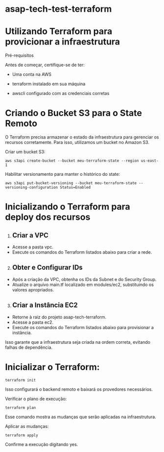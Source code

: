 # asap-tech-test-terraform

 # Utilizando Terraform para provicionar a infraestrutura

Pré-requisitos

Antes de começar, certifique-se de ter:

- Uma conta na AWS

- terraform instalado em sua máquina

- awscli configurado com as credenciais corretas


# Criando o Bucket S3 para o State Remoto

O Terraform precisa armazenar o estado da infraestrutura para gerenciar os recursos corretamente. Para isso, utilizamos um bucket no Amazon S3.

Criar um bucket S3:

    aws s3api create-bucket --bucket meu-terraform-state --region us-east-1

Habilitar versionamento para manter o histórico do state:

    aws s3api put-bucket-versioning --bucket meu-terraform-state --versioning-configuration Status=Enabled


# Inicializando o Terraform para deploy dos recursos

1. ## Criar a VPC

  - Acesse a pasta vpc.
  - Execute os comandos do Terraform listados abaixo para criar a rede.

2. ## Obter e Configurar IDs

  - Após a criação da VPC, obtenha os IDs da Subnet e do Security Group.
  - Atualize o arquivo main.tf localizado em modules/ec2, substituindo os valores apropriados.

3. ## Criar a Instância EC2

  - Retorne à raiz do projeto asap-tech-terraform.
  - Acesse a pasta ec2.
  - Execute os comandos do Terraform listados abaixo para provisionar a instância.
   
Isso garante que a infraestrutura seja criada na ordem correta, evitando falhas de dependência.

# Inicializar o Terraform:

    terraform init

Isso configurará o backend remoto e baixará os provedores necessários.

Verificar o plano de execução:

    terraform plan

Esse comando mostra as mudanças que serão aplicadas na infraestrutura.

Aplicar as mudanças:

    terraform apply

Confirme a execução digitando yes.
